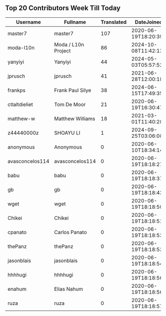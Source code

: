 ## Top 20 Contributors Week Till Today ##
|Username|Fullname|Translated|DateJoined|Language|
|--------|--------|----------|----------|-------|
|master7|master7|107|2020-06-19T18:20:39.|pl|
|moda-l10n|Moda / L10n Project|86|2024-10-08T11:42:13Z||
|yanyiyi|Yanyiyi|44|2024-05-03T05:57:52Z||
|jprusch|jprusch|41|2021-06-28T12:00:18.|de|
|frankps|Frank Paul Silye|38|2024-06-15T17:49:35.|nb_NO|
|ctlaltdieliet|Tom De Moor|21|2020-06-19T16:30:47Z|nl|
|matthew-w|Matthew Williams|18|2021-03-01T11:40:28.|en_AU|
|z44440000z|SHOAYU LI|1|2024-09-25T03:06:08.||
|anonymous|Anonymous|0|2020-06-10T18:34:14.||
|avasconcelos114|avasconcelos114|0|2020-06-19T18:18:27Z||
|babu|babu|0|2020-06-19T18:18:37.||
|gb|gb|0|2020-06-19T18:18:43.||
|wget|wget|0|2020-06-19T18:18:50Z|ro|
|Chikei|Chikei|0|2020-06-19T18:18:51Z|zh_Hant|
|cpanato|Carlos Panato|0|2020-06-19T18:18:53Z||
|thePanz|thePanz|0|2020-06-19T18:18:53Z||
|jasonblais|jasonblais|0|2020-06-19T18:18:54Z||
|hhhhugi|hhhhugi|0|2020-06-19T18:18:56.||
|enahum|Elias  Nahum|0|2020-06-19T18:18:56Z|es|
|ruza|ruza|0|2020-06-19T18:18:57.||
